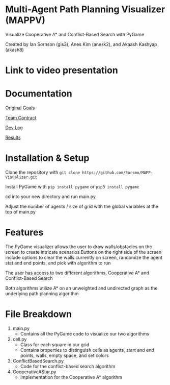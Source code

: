 # Multi-Agent Path Planning Visualizer (MAPPV)
Visualize Cooperative A* and Conflict-Based Search with PyGame

Created by Ian Sornson (gis3), Anes Kim (anesk2), and Akaash Kashyap (akash8)

# Link to video presentation

# Documentation

[Original Goals](https://github.com/Sorsmo/MAPP-Visualizer/blob/main/documentation/goals.md)

[Team Contract](https://github.com/Sorsmo/MAPP-Visualizer/blob/main/documentation/contract.md)

[Dev Log](https://github.com/Sorsmo/MAPP-Visualizer/blob/main/documentation/devlog.md)

[Results](https://github.com/Sorsmo/MAPP-Visualizer/blob/main/documentation/results.md)

# Installation & Setup

Clone the repository with `git clone https://github.com/Sorsmo/MAPP-Visualizer.git`

Install PyGame with `pip install pygame` or `pip3 install pygame`

cd into your new directory and run main.py 

Adjust the number of agents / size of grid with the global variables at the top of main.py

# Features

The PyGame visualizer allows the user to draw walls/obstacles on the screen to create intricate scenarios
Buttons on the right side of the screen include options to clear the walls currently on screen, randomize the agent stat and end points, and pick with algorithm to run

The user has access to two different algorithms, Cooperative A* and Conflict-Based Search

Both algorithms utilize A* on an unweighted and undirected graph as the underlying path planning algorithm

# File Breakdown

1. main.py
    - Contains all the PyGame code to visualize our two algorithms
2. cell.py
    - Class for each square in our grid
    - Contains properties to distinguish cells as agents, start and end points, walls, empty space, and set colors
3. ConflictBasedSearch.py
    - Code for the conflict-based search algorithm
4. CooperativeAStar.py
    - Implementation for the Cooperative A* algorithm
